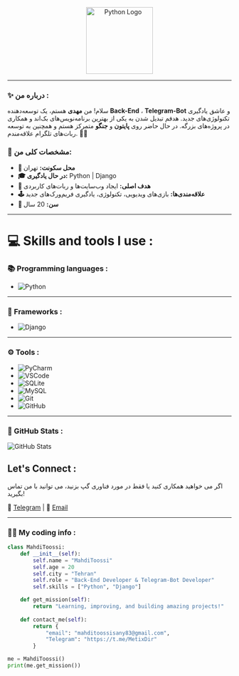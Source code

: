 

<p align="center">
  <img src="https://upload.wikimedia.org/wikipedia/commons/c/c3/Python-logo-notext.svg" alt="Python Logo" width="150" height="150"/>
</p>

---

### ✨ درباره من :
سلام! من **مهدی** هستم، یک توسعه‌دهنده **Back-End** ، **Telegram-Bot** و عاشق یادگیری تکنولوژی‌های جدید. هدفم تبدیل شدن به یکی از بهترین برنامه‌نویس‌های بک‌اند و همکاری در پروژه‌های بزرگه. در حال حاضر روی **پایتون** و **جنگو** متمرکز هستم و همچنین به توسعه ربات‌های تلگرام علاقه‌مندم. 👨‍💻

### 🔎 مشخصات کلی من:
- **📍 محل سکونت:** تهران
- **🎓 در حال یادگیری:**  Python | Django 
- **🎯 هدف اصلی:** ایجاد وب‌سایت‌ها و ربات‌های کاربردی  
- **🕹️ علاقه‌مندی‌ها:** بازی‌های ویدیویی، تکنولوژی، یادگیری فریم‌ورک‌های جدید  
- **🎉 سن:** 20 سال  

---

# 💻 Skills and tools I use :

### 📚 Programming languages :
- ![Python](https://img.shields.io/badge/Python-4B8BBE?style=for-the-badge&logo=python&logoColor=fff)
  
---
### 📍 Frameworks :
- ![Django](https://img.shields.io/badge/Django-092E20?style=for-the-badge&logo=django&logoColor=fff)
  
---
### ⚙️ Tools :
- ![PyCharm](https://img.shields.io/badge/PyCharm-000000?style=for-the-badge&logo=pycharm&logoColor=fff)
- ![VSCode](https://img.shields.io/badge/VS%20Code-0078D4?style=for-the-badge&logo=visual-studio-code&logoColor=fff)
- ![SQLite](https://img.shields.io/badge/SQLite-003B57?style=for-the-badge&logo=sqlite&logoColor=fff)
- ![MySQL](https://img.shields.io/badge/MySQL-4479A1?style=for-the-badge&logo=mysql&logoColor=fff)
- ![Git](https://img.shields.io/badge/Git-F05032?style=for-the-badge&logo=git&logoColor=fff)
- ![GitHub](https://img.shields.io/badge/GitHub-181717?style=for-the-badge&logo=github&logoColor=fff)

---
### 📌 GitHub Stats :
![GitHub Stats](https://github-readme-stats.vercel.app/api?username=your-github-username&show_icons=true&hide_title=true&count_private=true&theme=dark)

## Let's Connect :
اگر می خواهید همکاری کنید یا فقط در مورد فناوری گپ بزنید، می توانید با من تماس بگیرید!

🔗 [Telegram](https://t.me/MetixDir) | 📧 [Email](mailto:your-email@example.com)


---
### 🧑‍💻 My coding info :

```python
class MahdiToossi:
    def __init__(self):
        self.name = "MahdiToossi"
        self.age = 20
        self.city = "Tehran"
        self.role = "Back-End Developer & Telegram-Bot Developer"
        self.skills = ["Python", "Django"]

    def get_mission(self):
        return "Learning, improving, and building amazing projects!"
    
    def contact_me(self):
        return {
            "email": "mahditoossisany83@gmail.com",
            "Telegram": "https://t.me/MetixDir"
        }

me = MahdiToossi()
print(me.get_mission())

